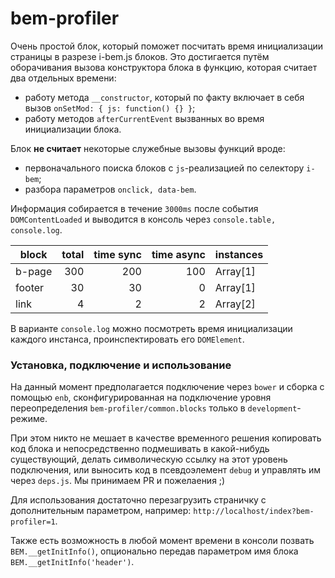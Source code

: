bem-profiler
============

Очень простой блок, который поможет посчитать время инициализации страницы в разрезе i-bem.js блоков. Это достигается путём оборачивания вызова конструктора блока в функцию, которая считает два отдельных времени:

* работу метода `__constructor`, который по факту включает в себя вызов `onSetMod: { js: function() {} }`;
* работу методов `afterCurrentEvent` вызванных во время инициализации блока.

Блок **не считает** некоторые служебные вызовы функций вроде:

* первоначального поиска блоков с `js`-реализацией по селектору `i-bem`;
* разбора параметров `onclick, data-bem`.

Информация собирается в течение `3000ms` после события `DOMContentLoaded` и выводится в консоль через `console.table, console.log`.

| block | total | time sync | time async | instances |
| ----- |------:|----------:|-----------:|-----------|
| b-page| 300   | 200       | 100        | Array[1]  |
| footer| 30    | 30        | 0          | Array[1]  |
| link  | 4     | 2         | 2          | Array[2]  |

В варианте `console.log` можно посмотреть время инициализации каждого инстанса, проинспектировать его `DOMElement`.

### Установка, подключение и использование

На данный момент предполагается подключение через `bower` и сборка с помощью `enb`, сконфигурированная на подключение уровня переопределения `bem-profiler/common.blocks` только в `development`-режиме.

При этом никто не мешает в качестве временного решения копировать код блока и непосредственно подмешивать в какой-нибудь существующий, делать символическую ссылку на этот уровень подключения, или выносить код в псевдоэлемент `debug` и управлять им через `deps.js`. Мы принимаем PR и пожелаения ;)

Для использования достаточно перезагрузить страничку с дополнительным параметром, например:
`http://localhost/index?bem-profiler=1`.

Также есть возможность в любой момент времени в консоли позвать `BEM.__getInitInfo()`, опционально передав параметром имя блока `BEM.__getInitInfo('header')`.
